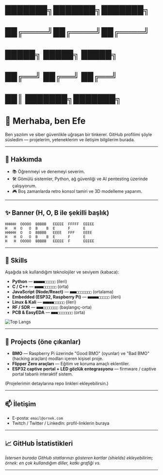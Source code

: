 # ███████╗███████╗███████╗

# ██╔════╝██╔════╝██╔════╝

# █████╗  █████╗  █████╗

# ██╔══╝  ██╔══╝  ██╔══╝

# ██║     ███████╗███████╗

# 👋 Merhaba, ben Efe

Ben yazılım ve siber güvenlikle uğraşan bir tinkerer. GitHub profilimi şöyle süsledim — projelerim, yeteneklerim ve iletişim bilgilerim burada.

---

## 🚀 Hakkımda

* 📚 Öğrenmeyi ve denemeyi severim.
* 🛠️ Gömülü sistemler, Python, ağ güvenliği ve AI pentesting üzerinde çalışıyorum.
* 🎮 Boş zamanlarda retro konsol tamiri ve 3D modelleme yaparım.

---

## ✨ Banner (H, O, B ile şekilli başlık)

```
HHHHH  OOOOO  BBBBB   EEEEE  FFFFF  EEEEE
H   H  O   O  B    B  E      F      E
HHHHH  O   O  BBBBB   EEEE   FFF    EEEE
H   H  O   O  B    B  E      F      E
H   H  OOOOO  BBBBB   EEEEE  F      EEEEE
```

---

## 🧰 Skills

Aşağıda sık kullandığım teknolojiler ve seviyem (kabaca):

* **Python** — `■■■■■□□□□□` (ileri)
* **C / C++** — `■■■■□□□□□□` (orta)
* **JavaScript (Node/React)** — `■■■□□□□□□□` (ortalama)
* **Embedded (ESP32, Raspberry Pi)** — `■■■■■□□□□□` (ileri)
* **Linux & Kali** — `■■■■■□□□□□` (ileri)
* **RF / SDR** — `■■■□□□□□□□` (başlangıç-orta)
* **PCB & EasyEDA** — `■■■□□□□□□□` (orta)

![Top Langs](https://github-readme-stats.vercel.app/api/top-langs/?username=oprah14\&hide=TeX\&layout=compact)</br>

---

## 🔭 Projects (öne çıkanlar)

* **BMO** — Raspberry Pi üzerinde "Good BMO" (oyunlar) ve "Bad BMO" (hacking araçları) modları içeren kişisel proje.
* **Flipper Zero araçları** — Eğitim ve koruma amaçlı eklentiler.
* **ESP32 captive portal + LED gözlük entegrasyonu** — firmware / captive portal tabanlı interaktif sistem.

(Projelerimin detaylarına repo linkleri ekleyebilirsin.)

---

## 📫 İletişim

* E-posta: `email@ornek.com`
* Twitch / Twitter / LinkedIn: profil-linklerin buraya

---

## 📈 GitHub İstatistikleri

*İstersen burada GitHub statlarınızı gösteren kartlar (shields) ekleyebilirim; örnek: en çok kullandığım diller, katkı grafiği vs.*

---

